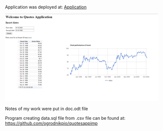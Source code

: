 Application was deployed at: [Application](http://quotesapp-ogrodnik.rhcloud.com/)

![First Page of App](https://github.com/ogrodnikpio/quotesapp/blob/master/Start.png)

Notes of my work were put in doc.odt file

Program creating data.sql file from .csv file can be found at: https://github.com/ogrodnikpio/quotesappimp